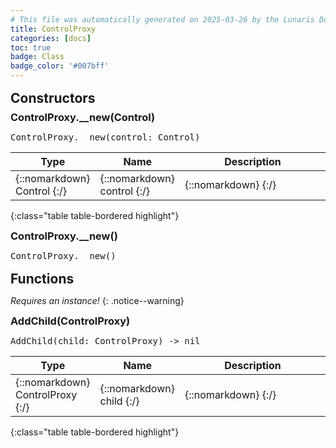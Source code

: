 ```yaml
---
# This file was automatically generated on 2025-03-26 by the Lunaris Documentation Generator
title: ControlProxy
categories: [docs]
toc: true
badge: Class
badge_color: '#007bff'
---
```

<style>
h2 {
    margin-top: 1rem;
    margin-bottom: 0.5rem;
    padding: 0;
}

h3 {
    margin-top: 0.25rem;
    margin-bottom: 0.25rem;
}

.notice--warning {
    margin-top: 0.25rem !important;
    margin-bottom: 1rem !important;
}
table {width: 100%; }
td {width: 1px; }
td:last-child {width: 100%; }
#main {max-width: 1500px !important;}
</style>
            


## Constructors
### ControlProxy.__new(Control)
<div class ="highlighter-rouge">
<div class ="highlight">
<pre class ="highlight">
<span class='nf'>ControlProxy.__new</span>(<span class='o'>control</span>: <span class='kt'>Control</span>)
</pre>
</div>
</div>

| Type | Name | Description
| --- | --- | --- |
| {::nomarkdown} <span class='kt'>Control</span> {:/} | {::nomarkdown} <span class='o'>control</span> {:/} | {::nomarkdown} <span class='c'></span> {:/} |
{:class="table table-bordered highlight"}

### ControlProxy.__new()
<div class ="highlighter-rouge">
<div class ="highlight">
<pre class ="highlight">
<span class='nf'>ControlProxy.__new</span>()
</pre>
</div>
</div>

## Functions
*Requires an instance!*
{: .notice--warning}

### AddChild(ControlProxy)
<div class ="highlighter-rouge">
<div class ="highlight">
<pre class ="highlight">
<span class='nf'>AddChild</span>(<span class='o'>child</span>: <span class='kt'>ControlProxy</span>) -> <span class='kt'>nil</span>
</pre>
</div>
</div>

| Type | Name | Description
| --- | --- | --- |
| {::nomarkdown} <span class='kt'>ControlProxy</span> {:/} | {::nomarkdown} <span class='o'>child</span> {:/} | {::nomarkdown} <span class='c'></span> {:/} |
{:class="table table-bordered highlight"}

